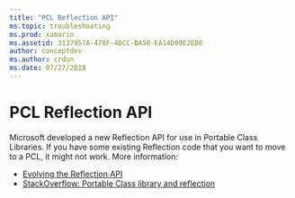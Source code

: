 ```yaml
---
title: "PCL Reflection API"
ms.topic: troubleshooting
ms.prod: xamarin
ms.assetid: 3137957A-478F-4DCC-BA58-EA14D99E2ED8
author: conceptdev
ms.author: crdun
ms.date: 07/27/2018
---
```


# PCL Reflection API

Microsoft developed a new Reflection API for use in Portable Class Libraries. If you have some existing Reflection code that you want to move to a PCL, it might not work. More information:

- [Evolving the Reflection API](http://blogs.msdn.com/b/dotnet/archive/2012/08/28/evolving-the-reflection-api.aspx)
- [StackOverflow: Portable Class library and reflection](https://stackoverflow.com/questions/14061291/portable-class-library-and-reflection)
